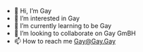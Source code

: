 - 👋 Hi, I’m Gay
- 👀 I’m interested in Gay
- 🌱 I’m currently learning to be Gay
- 💞️ I’m looking to collaborate on Gay GmBH
- 📫 How to reach me Gay@Gay.Gay


